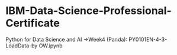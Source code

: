 # IBM-Data-Science-Professional-Certificate
Python for Data Science and AI
->Week4 (Panda): PY0101EN-4-3-LoadData-by OW.ipynb
